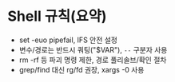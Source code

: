 # Shell 규칙(요약)

- set -euo pipefail, IFS 안전 설정
- 변수/경로는 반드시 쿼팅("$VAR"), `--` 구분자 사용
- rm -rf 등 파괴 명령 제한, 경로 풀리솔브/확인 절차
- grep/find 대신 rg/fd 권장, xargs -0 사용
